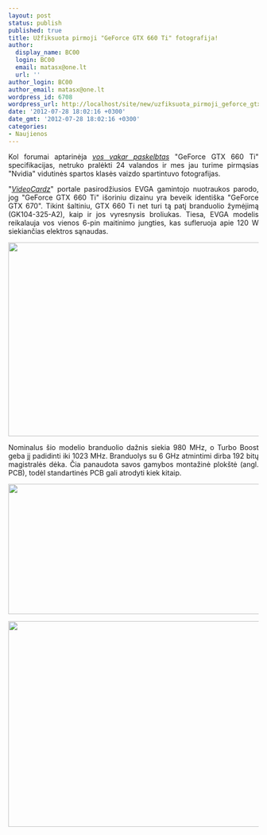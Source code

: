 ```yaml
---
layout: post
status: publish
published: true
title: Užfiksuota pirmoji "GeForce GTX 660 Ti" fotografija!
author:
  display_name: BC00
  login: BC00
  email: matasx@one.lt
  url: ''
author_login: BC00
author_email: matasx@one.lt
wordpress_id: 6708
wordpress_url: http://localhost/site/new/uzfiksuota_pirmoji_geforce_gtx_660_fotografija/
date: '2012-07-28 18:02:16 +0300'
date_gmt: '2012-07-28 18:02:16 +0300'
categories:
- Naujienos
---
```

<p style="text-align: justify;">
	Kol forumai aptarinėja <a href="http://www.technews.lt/naujiena/n/a/zinomos_tikslios_geforce_gtx_660_ti_specifikacijos.html"><em>vos vakar paskelbtas</em></a> &quot;GeForce GTX 660 Ti&quot; specifikacijas, netruko pralėkti 24 valandos ir mes jau turime pirmąsias &quot;Nvidia&quot; vidutinės spartos klasės vaizdo spartintuvo fotografijas.</p>
<p style="text-align: justify;">
	&quot;<a href="http://videocardz.com/33942/evga-geforce-gtx-660-ti-pictured"><em>VideoCardz</em></a>&quot; portale pasirodžiusios EVGA gamintojo nuotraukos parodo, jog &quot;GeForce GTX 660 Ti&quot; i&scaron;oriniu dizainu yra beveik identi&scaron;ka &quot;GeForce GTX 670&quot;. Tikint &scaron;altiniu, GTX 660 Ti net turi tą patį branduolio žymėjimą (GK104-325-A2), kaip ir jos vyresnysis broliukas. Tiesa, EVGA modelis reikalauja vos vienos 6-pin maitinimo jungties, kas sufleruoja apie 120 W siekiančias elektros sąnaudas.</p>
<p>
	<img alt="" src="http://technews.lt/userfiles/evgagtx660ti_1.jpg" style="width: 520px; height: 390px;" /></p>
<p style="text-align: justify;">
	Nominalus &scaron;io modelio branduolio dažnis siekia 980 MHz, o Turbo Boost geba jį padidinti iki 1023 MHz. Branduolys su 6 GHz atmintimi dirba 192 bitų magistralės dėka. Čia panaudota savos gamybos montažinė plok&scaron;tė (angl. PCB), todėl standartinės PCB gali atrodyti kiek kitaip.</p>
<p>
	<img alt="" src="http://technews.lt/userfiles/gtx660ti_5.jpg" style="width: 520px; height: 262px;" /></p>
<p>
	<img alt="" src="http://technews.lt/userfiles/gtx660ti_3.jpg" style="width: 520px; height: 414px;" /></p>
